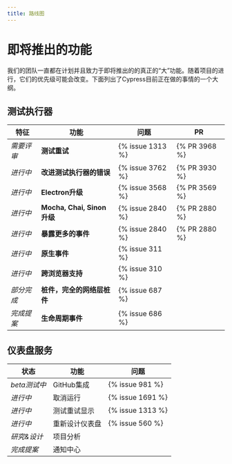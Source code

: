 ```yaml
---
title: 路线图
---
```


# 即将推出的功能

我们的团队一直都在计划并且致力于即将推出的的真正的“大”功能。随着项目的进行，它们的优先级可能会改变。下面列出了Cypress目前正在做的事情的一个大纲。

## 测试执行器

特征                 | 功能                                |  问题             | PR
---------------------| -----------------------------------|-------------------|---
*需要评审*           | **测试重试**                        |  {% issue 1313 %} | {% PR 3968 %}
*进行中*             | **改进测试执行器的错误**             |  {% issue 3762 %} | {% PR 3930 %}
*进行中*             | **Electron升级**                    |  {% issue 3568 %} | {% PR 3569 %}
*进行中*             | **Mocha, Chai, Sinon 升级**         |  {% issue 2840 %} | {% PR 2880 %}
*进行中*             | **暴露更多的事件**                   |  {% issue 2840 %} | {% PR 2880 %}
*进行中*             | **原生事件**                        |  {% issue 311 %}  |
*进行中*             | **跨浏览器支持**                    |  {% issue 310 %}  |
*部分完成*           | **桩件，完全的网络层桩件**           |  {% issue 687 %}  |
*完成提案*           | **生命周期事件**                     |  {% issue 686 %}  |

## 仪表盘服务

状态                | 功能                  | 问题
--------------------|----------------------|-----------------
*beta测试中*        | GitHub集成            | {% issue 981 %}
*进行中*            | 取消运行              | {% issue 1691 %}
*进行中*            | 测试重试显示          | {% issue 1313 %}
*进行中*            | 重新设计仪表盘         | {% issue 560 %}
*研究&设计*         | 项目分析              |
*完成提案*          | 通知中心              |